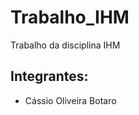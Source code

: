 Trabalho_IHM
============

Trabalho da disciplina IHM

Integrantes:
------------

- Cássio Oliveira Botaro
